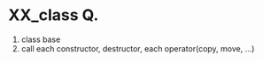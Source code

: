XX_class Q.
===========

1.	class base
2.	call each constructor, destructor, each operator(copy, move, ...)
